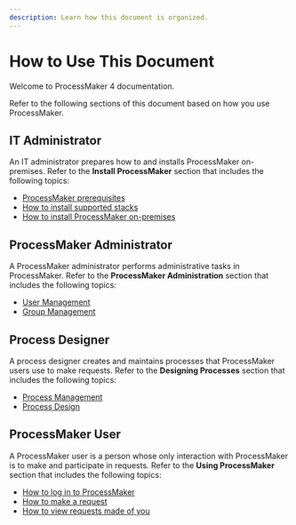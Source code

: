 ```yaml
---
description: Learn how this document is organized.
---
```


# How to Use This Document

Welcome to ProcessMaker 4 documentation.

Refer to the following sections of this document based on how you use ProcessMaker.

## IT Administrator

An IT administrator prepares how to and installs ProcessMaker on-premises. Refer to the **Install ProcessMaker** section that includes the following topics:

* [ProcessMaker prerequisites](../install-processmaker/prerequisites/)
* [How to install supported stacks](../install-processmaker/installing-stacks.md)
* [How to install ProcessMaker on-premises](../install-processmaker/install-processmaker-on-premise.md)

## ProcessMaker Administrator

A ProcessMaker administrator performs administrative tasks in ProcessMaker. Refer to the **ProcessMaker Administration** section that includes the following topics:

* [User Management](../processmaker-administration/add-users.md)
* [Group Management](../processmaker-administration/assign-groups-to-users.md)

## Process Designer

A process designer creates and maintains processes that ProcessMaker users use to make requests. Refer to the **Designing Processes** section that includes the following topics:

* [Process Management](../designing-processes/viewing-processes/)
* [Process Design](../designing-processes/process-design/)

## ProcessMaker User

A ProcessMaker user is a person whose only interaction with ProcessMaker is to make and participate in requests. Refer to the **Using ProcessMaker** section that includes the following topics:

* [How to log in to ProcessMaker](../using-processmaker/log-in.md)
* [How to make a request](../using-processmaker/requests/make-a-request.md)
* [How to view requests made of you](../using-processmaker/requests/view-requests-made-of-you.md)




